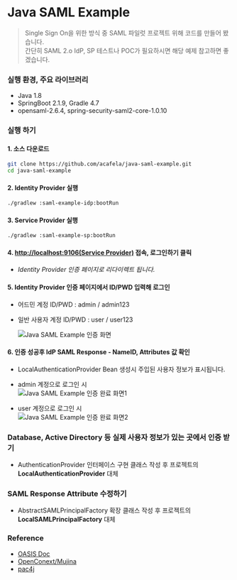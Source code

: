 # Java SAML Example

> Single Sign On을 위한 방식 중 SAML 파일럿 프로젝트 위해 코드를 만들어 봤습니다.  
간단히 SAML 2.o IdP, SP 테스트나 POC가 필요하시면 해당 예제 참고하면 좋겠습니다.  

### 실행 환경, 주요 라이브러리

- Java 1.8
- SpringBoot 2.1.9, Gradle 4.7
- opensaml-2.6.4, spring-security-saml2-core-1.0.10

### 실행 하기

#### 1. 소스 다운로드

```bash
git clone https://github.com/acafela/java-saml-example.git
cd java-saml-example
```

#### 2. Identity Provider 실행

```bash
./gradlew :saml-example-idp:bootRun
```

#### 3. Service Provider 실행

```bash
./gradlew :saml-example-sp:bootRun
```

#### 4. [http://localhost:9106(Service Provider)](http://localhost:9106) 접속, 로그인하기 클릭

- _Identity Provider 인증 페이지로 리다이렉트 됩니다._

#### 5. Identity Provider 인증 페이지에서 ID/PWD 입력해 로그인

- 어드민 계정 ID/PWD : admin / admin123  
- 일반 사용자 계정 ID/PWD : user / user123  

  ![Java SAML Example 인증 화면](https://acafela.github.io//assets/capture/java-saml-example-capture1.PNG)

#### 6. 인증 성공후 IdP SAML Response - NameID, Attributes 값 확인

- LocalAuthenticationProvider Bean 생성시 주입된 사용자 정보가 표시됩니다.

- admin 계정으로 로그인 시  
  ![Java SAML Example 인증 완료 화면1](https://acafela.github.io//assets/capture/java-saml-example-capture2.PNG)

- user 계정으로 로그인 시  
  ![Java SAML Example 인증 완료 화면2](https://acafela.github.io//assets/capture/java-saml-example-capture3.PNG)

### Database, Active Directory 등 실제 사용자 정보가 있는 곳에서 인증 받기

- AuthenticationProvider 인터페이스 구현 클래스 작성 후 프로젝트의 **LocalAuthenticationProvider** 대체

### SAML Response Attribute 수정하기

- AbstractSAMLPrincipalFactory 확장 클래스 작성 후 프로젝트의 **LocalSAMLPrincipalFactory** 대체

### Reference

- [OASIS Doc](http://docs.oasis-open.org/security/saml/Post2.0/sstc-saml-tech-overview-2.0.html)
- [OpenConext/Mujina](https://github.com/OpenConext/Mujina)
- [pac4j](https://github.com/pac4j/pac4j)
